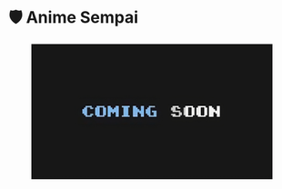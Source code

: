 # 🛡️ Anime Sempai

<figure><img src="../../.gitbook/assets/image-removebg-preview_(20)-transformed.jpeg" alt=""><figcaption></figcaption></figure>
